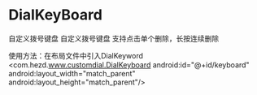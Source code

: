 # DialKeyBoard
自定义拨号键盘
自定义拨号键盘
支持点击单个删除，长按连续删除

使用方法：在布局文件中引入DialKeyword
 <com.hezd.www.customdial.DialKeyboard
        android:id="@+id/keyboard"
        android:layout_width="match_parent"
        android:layout_height="match_parent"/>
